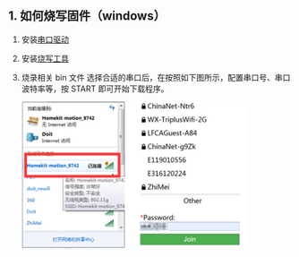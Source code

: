 ## 1. 如何烧写固件（windows）
1. 安装[串口驱动](https://github.com/SmartArduino/DoHome/blob/master/DoHome_HomeKit_Moon_Light/Drive/ch341ser.7z)
2. 安装[烧写工具](http://espressif.com/en/support/download/other-tools)
3. 烧录相关 bin 文件
选择合适的串口后，在按照如下图所示，配置串口号、串口波特率等，按 START 即可开始下载程序。


    <img src="../README_IMAGE/3.png" width="400" />
